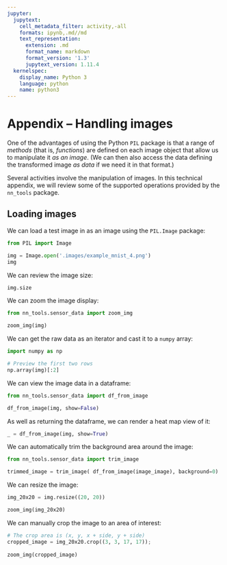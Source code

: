 ```yaml
---
jupyter:
  jupytext:
    cell_metadata_filter: activity,-all
    formats: ipynb,.md//md
    text_representation:
      extension: .md
      format_name: markdown
      format_version: '1.3'
      jupytext_version: 1.11.4
  kernelspec:
    display_name: Python 3
    language: python
    name: python3
---
```


# Appendix – Handling images

One of the advantages of using the Python `PIL` package is that a range of *methods* (that is, *functions*) are defined on each image object that allow us to manipulate it *as an image*. (We can then also access the data defining the transformed image *as data* if we need it in that format.)

Several activities involve the manipulation of images. In this technical appendix, we will review some of the supported operations provided by the `nn_tools` package.


## Loading images

We can load a test image in as an image using the `PIL.Image` package:

```python
from PIL import Image

img = Image.open('.images/example_mnist_4.png')
img
```

We can review the image size:

```python
img.size
```

We can zoom the image display:

```python
from nn_tools.sensor_data import zoom_img

zoom_img(img)
```

We can get the raw data as an iterator and cast it to a `numpy` array:

```python
import numpy as np

# Preview the first two rows
np.array(img)[:2]
```

We can view the image data in a dataframe:

```python
from nn_tools.sensor_data import df_from_image

df_from_image(img, show=False)
```

As well as returning the dataframe, we can render a heat map view of it:

```python
_ = df_from_image(img, show=True)
```

We can automatically trim the background area around the image:

```python
from nn_tools.sensor_data import trim_image

trimmed_image = trim_image( df_from_image(image_image), background=0)
```

We can resize the image:

```python
img_20x20 = img.resize((20, 20))

zoom_img(img_20x20)
```

We can manually crop the image to an area of interest:

```python
# The crop area is (x, y, x + side, y + side)
cropped_image = img_20x20.crop((3, 3, 17, 17));
                       
zoom_img(cropped_image)
```
